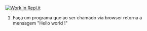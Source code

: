 [![Work in Repl.it](https://classroom.github.com/assets/work-in-replit-14baed9a392b3a25080506f3b7b6d57f295ec2978f6f33ec97e36a161684cbe9.svg)](https://classroom.github.com/online_ide?assignment_repo_id=4197031&assignment_repo_type=AssignmentRepo)
1) Faça um programa que ao ser chamado via browser retorna a mensagem "Hello world !"